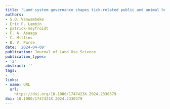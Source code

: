 ```yaml
---
title: 'Land system governance shapes tick-related public and animal health risks'
authors:
- S.O. Vanwambeke
- Eric F. Lambin
- patrick-meyfroidt
- F. A. Asaaga
- C. Millins
- B. V. Purse
date: '2024-04-09'
publication: Journal of Land Use Science
publication_types:
- '2'
abstract: ''
tags:
- ''
links:
- name: URL
  url: 
    https://doi.org/10.1080/1747423X.2024.2330379
doi: 10.1080/1747423X.2024.2330379
---
```

